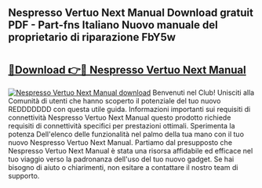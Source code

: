 ## Nespresso Vertuo Next Manual Download gratuit PDF - Part-fns Italiano Nuovo manuale del proprietario di riparazione FbY5w

# <h2><a href="http://dfg8m6.blite.top/?on=Nespresso+Vertuo+Next+Manual">🔗Download 👉🔴 Nespresso Vertuo Next Manual</a></h2>

[![Nespresso Vertuo Next Manual download](https://i.imgur.com/lujVjoI.png)](http://dfg8m6.blite.top/?on=Nespresso+Vertuo+Next+Manual)
Benvenuti nel Club! Unisciti alla Comunità di utenti che hanno scoperto il potenziale del tuo nuovo REDDDDDDD con questa utile guida. Informazioni importanti sui requisiti di connettività Nespresso Vertuo Next Manual questo prodotto richiede requisiti di connettività specifici per prestazioni ottimali. Sperimenta la potenza Dell'elenco delle funzionalità nel palmo della tua mano con il tuo nuovo Nespresso Vertuo Next Manual. Partiamo dal presupposto che Nespresso Vertuo Next Manual è stata una risorsa affidabile ed efficace nel tuo viaggio verso la padronanza dell'uso del tuo nuovo gadget. Se hai bisogno di aiuto o chiarimenti, non esitare a contattare il nostro team di supporto.
